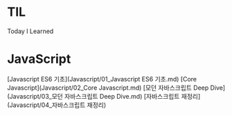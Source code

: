 # TIL
Today I Learned

# JavaScript
[Javascript ES6 기초](Javascript/01_Javascript ES6 기초.md)
[Core Javascript](Javascript/02_Core Javascript.md)
[모던 자바스크립트 Deep Dive](Javascript/03_모던 자바스크립트 Deep Dive.md)
[자바스크립트 재정리](Javascript/04_자바스크립트 재정리)
